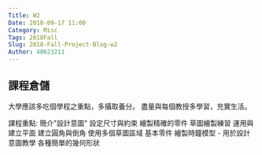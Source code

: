 ```yaml
---
Title: W2
Date: 2018-09-17 11:00
Category: Misc
Tags: 2018Fall
Slug: 2018-Fall-Project-Blog-w2
Author: 40623211
---
```




<!-- PELICAN_END_SUMMARY -->

課程倉儲
----

大學應該多吃個學程之重點，多攝取養分。
盡量與每個教授多學習，充實生活。

課程重點:
簡介"設計意圖"
設定尺寸與約束
繪製精確的零件
草圖繪製練習
運用與建立平面
建立圓角與倒角
使用多個草圖區域 
基本零件
繪製時鐘模型 - 用於設計意圖教學
各種簡單的幾何形狀



